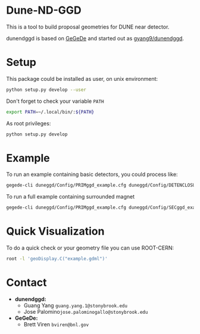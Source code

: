 # Dune-ND-GGD

This is a tool to build proposal geometries for DUNE near detector.

dunendggd is based on [GeGeDe](https://github.com/brettviren/gegede) and started out as [gyang9/dunendggd](https://github.com/gyang9/dunendggd).

# Setup
This package could be installed as user, on unix environment:

```bash
python setup.py develop --user
```
Don't forget to check your variable `PATH`
```bash
export PATH=~/.local/bin/:${PATH}
```
As root privileges:
```bash
python setup.py develop
```


# Example
To run an example containing basic detectors, you could process like:
```bash
gegede-cli duneggd/Config/PRIMggd_example.cfg duneggd/Config/DETENCLOSURE-prim-only.cfg duneggd/Config/WORLDggd.cfg -w World -o example.gdml
```

To run a full example containing surrounded magnet
```bash
gegede-cli duneggd/Config/PRIMggd_example.cfg duneggd/Config/SECggd_example.cfg duneggd/Config/DETENCLOSURE.cfg duneggd/Config/WORLDggd.cfg -w World -o full_example.gdml
```

# Quick Visualization
To do a quick check or your geometry file you can use ROOT-CERN:
```bash
root -l 'geoDisplay.C("example.gdml")'
```

# Contact
* **dunendggd:**
  * Guang Yang `guang.yang.1@stonybrook.edu`
  * Jose Palomino`jose.palominogallo@stonybrook.edu`
* **GeGeDe:**
  * Brett Viren `bviren@bnl.gov`
